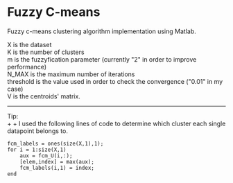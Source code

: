 # Fuzzy C-means

Fuzzy c-means clustering algorithm implementation using Matlab.

X is the dataset  
K is the number of clusters  
m is the fuzzyfication parameter (currently "2" in order to improve performance)  
N_MAX is the maximum number of iterations  
threshold is the value used in order to check the convergence ("0.01" in my case)  
V is the centroids' matrix.  

______________________________________________________________________________________________

Tip:  
+
+
I used the following lines of code to determine which cluster each single datapoint belongs to.  

```
fcm_labels = ones(size(X,1),1);  
for i = 1:size(X,1)  
    aux = fcm_U(i,:);  
    [elem,index] = max(aux);  
    fcm_labels(i,1) = index;   
end 
```

